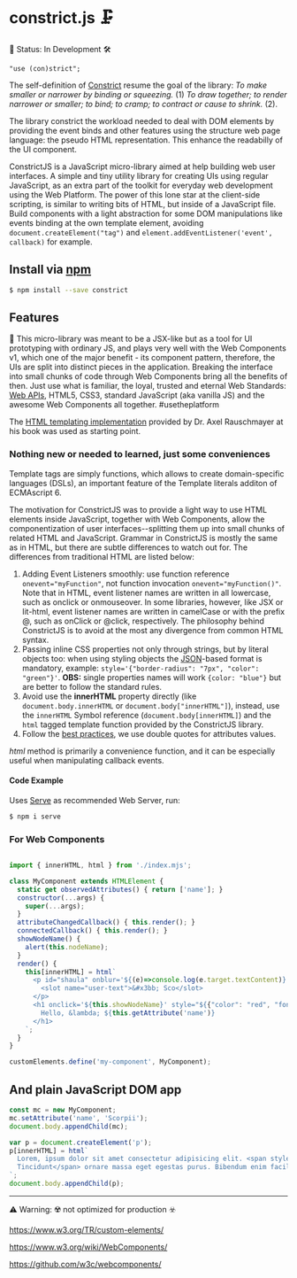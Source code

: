 # constrict.js 🗜️

🚧 Status: In Development 🛠️

`"use (con)strict";`

The self-definition of [Constrict](https://www.wordnik.com/words/constrict) resume the goal of the library: _To make smaller or narrower by binding or squeezing._ (1) _To draw together; to render narrower or smaller; to bind; to cramp; to contract or cause to shrink._ (2). 

The library constrict the workload needed to deal with DOM elements by providing the event binds and other features using the structure web page language: the pseudo HTML representation. This enhance the readabilly of the UI component.


ConstrictJS is a JavaScript micro-library aimed at help building web user interfaces. A simple and tiny utility library for creating UIs using regular JavaScript, as an extra part of the toolkit for everyday web development using the Web Platform. The power of this lone star at the client-side scripting, is similar to writing bits of HTML, but inside of a JavaScript file. Build components with a light abstraction for some DOM manipulations like events binding at the own template element, avoiding `document.createElement("tag")` and `element.addEventListener('event', callback)` for example.

## Install via [npm](https://npmjs.com)

```sh
$ npm install --save constrict
```

## Features

🔧 This micro-library was meant to be a JSX-like but as a tool for UI prototyping with ordinary JS, and plays very well with the Web Components v1, which one of the major benefit - its component pattern, therefore, the UIs are split into distinct pieces in the application. Breaking the interface into small chunks of code through Web Components bring all the benefits of then. Just use what is familiar, the loyal, trusted and eternal Web Standards: [Web APIs](https://developer.mozilla.org/en-US/docs/Web/API), HTML5, CSS3, standard JavaScript (aka vanilla JS) and the awesome Web Components all together. #usetheplatform

The [HTML templating implementation](http://exploringjs.com/es6/ch_template-literals.html#sec_html-tag-function-implementation) provided by Dr. Axel Rauschmayer at his book was used as starting point.

### Nothing new or needed to learned, just some conveniences

Template tags are simply functions, which allows to create domain-specific languages (DSLs), an important feature of the Template literals additon of ECMAscript 6.

The motivation for ConstrictJS was to provide a light way to use HTML elements inside JavaScript, together with Web Components, allow the componentization of user interfaces--splitting them up into small chunks of related HTML and JavaScript. Grammar in ConstrictJS is mostly the same as in HTML, but there are subtle differences to watch out for. The differences from traditional HTML are listed below:

1. Adding Event Listeners smoothly: use function reference `onevent="myFunction"`, not function invocation `onevent="myFunction()"`. Note that in HTML, event listener names are written in all lowercase, such as onclick or onmouseover. In some libraries, however, like JSX or lit-html, event listener names are written in camelCase or with the prefix @, such as onClick or @click, respectively. The philosophy behind ConstrictJS is to avoid at the most any divergence from common HTML syntax.
2. Passing inline CSS properties not only through strings, but by literal objects too: when using styling objects the [JSON](https://www.json.org/)-based format is mandatory, example: `style='{"border-radius": "7px", "color": "green"}'`. **OBS:** single properties names will work `{color: "blue"}` but are better to follow the standard rules.
3. Avoid use the **innerHTML** property directly (like `document.body.innerHTML` or `document.body["innerHTML"]`), instead, use the `innerHTML` Symbol reference (`document.body[innerHTML]`) and the  `html` tagged template function provided by the ConstrictJS library.
4. Follow the [best practices](https://google.github.io/styleguide/htmlcssguide.html#HTML_Quotation_Marks), we use double quotes for attributes values.

_html_ method is primarily a convenience function, and it can be especially useful when manipulating callback events.

#### Code Example

Uses [Serve](https://github.com/zeit/serve) as recommended Web Server, run:

```sh
$ npm i serve
```

### For Web Components

```javascript

import { innerHTML, html } from './index.mjs';

class MyComponent extends HTMLElement {
  static get observedAttributes() { return ['name']; }
  constructor(...args) {
    super(...args);
  }
  attributeChangedCallback() { this.render(); }
  connectedCallback() { this.render(); }
  showNodeName() {
    alert(this.nodeName);
  }
  render() {
    this[innerHTML] = html`
      <p id="shaula" onblur='${(e)=>console.log(e.target.textContent)}' class='par' name="λ" contenteditable>
        <slot name="user-text">&#x3bb; Sco</slot>
      </p>
      <h1 onclick='${this.showNodeName}' style="${{"color": "red", "font-size": "5em"}}">
        Hello, &lambda; ${this.getAttribute('name')}
      </h1>
    `;
  }
}

customElements.define('my-component', MyComponent);

```

## And plain JavaScript DOM app

```js
const mc = new MyComponent;
mc.setAttribute('name', 'Scorpii');
document.body.appendChild(mc);

var p = document.createElement('p');
p[innerHTML] = html`
  Lorem, ipsum dolor sit amet consectetur adipisicing elit. <span style="${{"color": "green"}}">
  Tincidunt</span> ornare massa eget egestas purus. Bibendum enim facilisis gravida neque convallis a. Vitae suscipit tellus mauris a diam maecenas. Ultricies leo integer malesuada nunc vel risus commodo viverra maecenas.
`;
document.body.appendChild(p);

```

---

⚠️ Warning: ☢️ not optimized for production ☣️

https://www.w3.org/TR/custom-elements/

https://www.w3.org/wiki/WebComponents/

https://github.com/w3c/webcomponents/
